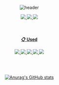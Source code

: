 
<div align="center">

  ![header](https://capsule-render.vercel.app/api?type=Waving&color=timeGradient&height=250&section=header&text=Hello%20World!&desc=Isaac's%20Github%20Profile&animation=fadeIn&fontSize=70&fontAlignY=40)
 
 
<div align="center">
<a href="클릭시 이동할 링크" target="_blank"><img src="https://img.shields.io/badge/notion-000000?style=for-the-badge&logo=notion&logoColor=white"> <a href="https://www.youtube.com/channel/UCEnHfKlQ4by-vTt0JDCcHPA" target="_blank"><img src="https://img.shields.io/badge/youtube-FF0000?style=for-the-badge&logo=youtube&logoColor=white"> <a href="https://www.youtube.com/channel/UCEnHfKlQ4by-vTt0JDCcHPA" target="_blank"><img src="https://img.shields.io/badge/tistory-000000?style=for-the-badge&logo=tistory&logoColor=white">
</div>
  
<br/>
  <br/>

<div align="center">

  ####  :clipboard: Used 
  
</div>
<div align="center">
<img src="https://img.shields.io/badge/visualstudio-5C2D91?style=for-the-badge&logo=visualstudio&logoColor=white">
<img src="https://img.shields.io/badge/VSCode-007ACC?style=for-the-badge&logo=VisualStudioCode&logoColor=white">
<img src="https://img.shields.io/badge/unrealengine-0E1128?style=for-the-badge&logo=unrealengine&logoColor=white">
<img src="https://img.shields.io/badge/unity-FFFFFF?style=for-the-badge&logo=unity&logoColor=black">
<img src="https://img.shields.io/badge/github-181717?style=for-the-badge&logo=github&logoColor=white">
</div>
  
  <br/>
  <br/>
  <br/>

![Anurag's GitHub stats](https://github-readme-stats.vercel.app/api?username=Isaacu24&show_icons=true&theme=radical)
